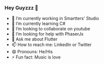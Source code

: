 ### Hey Guyzzz 👋

 - 🔭 I’m currently working in Smartters' Studio
 - 🌱 I’m currently learning C#
 - 👯 I’m looking to collaborate on youtube
 - 🤔 I’m looking for help with PhaserJs
 - 💬 Ask me about Flutter
 - 📫 How to reach me: LinkedIn or Twitter 
 - 😄 Pronouns: He/His
 - ⚡ Fun fact: Music is love

